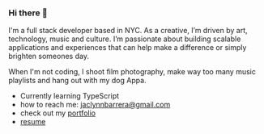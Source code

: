 ### Hi there 👋

I'm a full stack developer based in NYC. As a creative, I’m driven by art, technology, music and culture. I’m passionate about building scalable applications and experiences that can help make a difference or simply brighten someones day.

When I'm not coding, I shoot film photography, make way too many music playlists and hang out with my dog Appa.

- Currently learning TypeScript
- how to reach me: jaclynnbarrera@gmail.com
- check out my [portfolio](https://jaclynnbarrera.herokuapp.com/)
- [resume](https://www.dropbox.com/s/wxhhvvuuljpvv7g/Jaclyn%20Barrera%20Resume.pdf?dl=0)
